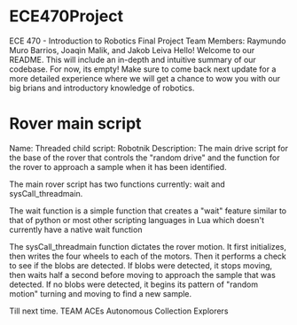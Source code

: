 # ECE470Project
ECE 470 - Introduction to Robotics Final Project
Team Members: Raymundo Muro Barrios, Joaqin Malik, and Jakob Leiva
Hello! Welcome to our README. This will include an in-depth and intuitive summary of our codebase.
For now, its empty!
Make sure to come back next update for a more detailed experience where we will get a chance to wow you with our big brians and introductory knowledge of robotics.


# Rover main script
Name: Threaded child script: Robotnik
Description: The main drive script for the base of the rover that controls the "random drive" and the function for the rover to approach a sample when it has been identified.

The main rover script has two functions currently: wait and sysCall_threadmain.

The wait function is a simple function that creates a "wait" feature similar to that of python or most other scripting languages in Lua which doesn't currently have a native wait function

The sysCall_threadmain function dictates the rover motion. It first initializes, then writes the four wheels to each of the motors. 
Then it performs a check to see if the blobs are detected. If blobs were detected, it stops moving, then waits half a second before moving to approach the sample that was detected. If no blobs were detected, it begins its pattern of "random motion" turning and moving to find a new sample.



Till next time.
TEAM ACEs
Autonomous Collection Explorers
